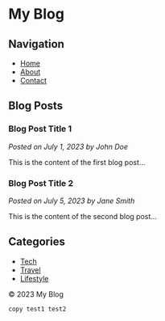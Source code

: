 # My Blog

## Navigation
- [Home](/)
- [About](/about)
- [Contact](/contact)

## Blog Posts
### Blog Post Title 1
*Posted on July 1, 2023 by John Doe*

This is the content of the first blog post...

### Blog Post Title 2
*Posted on July 5, 2023 by Jane Smith*

This is the content of the second blog post...

## Categories
- [Tech](/category/tech)
- [Travel](/category/travel)
- [Lifestyle](/category/lifestyle)

© 2023 My Blog

```bash
copy test1 test2
```
